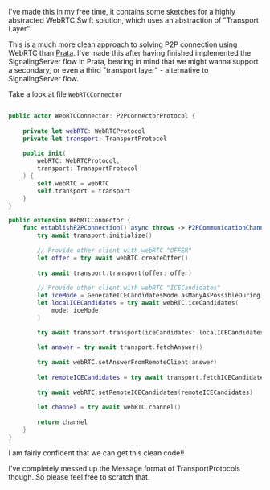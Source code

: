 I've made this in my free time, it contains some sketches for a highly abstracted WebRTC Swift solution, which uses an abstraction of "Transport Layer".

This is a much more clean approach to solving P2P connection using WebRTC than [Prata](https://github.com/radixdlt/prata). I've made this after having finished implemented the SignalingServer flow in Prata, bearing in mind that we might wanna support a secondary, or even a third "transport layer" - alternative to SignalingServer flow.

Take a look at file `WebRTCConnector`

```swift

public actor WebRTCConnector: P2PConnectorProtocol {
    
    private let webRTC: WebRTCProtocol
    private let transport: TransportProtocol
    
    public init(
        webRTC: WebRTCProtocol,
        transport: TransportProtocol
    ) {
        self.webRTC = webRTC
        self.transport = transport
    }
}

public extension WebRTCConnector {
    func establishP2PConnection() async throws -> P2PCommunicationChannel {
        try await transport.initialize()
        
        // Provide other client with webRTC "OFFER"
        let offer = try await webRTC.createOffer()
        
        try await transport.transport(offer: offer)
        
        // Provide other client with webRTC "ICECandidates"
        let iceMode = GenerateICECandidatesMode.asManyAsPossibleDuring(durationInMilliseconds: 100)
        let localICECandidates = try await webRTC.iceCandidates(
            mode: iceMode
        )

        try await transport.transport(iceCandidates: localICECandidates)
        
        let answer = try await transport.fetchAnswer()
        
        try await webRTC.setAnswerFromRemoteClient(answer)
        
        let remoteICECandidates = try await transport.fetchICECandidates()
        
        try await webRTC.setRemoteICECandidates(remoteICECandidates)
        
        let channel = try await webRTC.channel()
        
        return channel
    }
}

```

I am fairly confident that we can get this clean code!!

I've completely messed up the Message format of TransportProtocols though. So please feel free to scratch that.